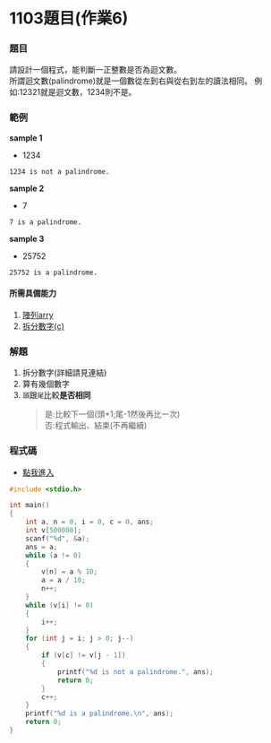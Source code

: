 # 1103題目(作業6)

### 題目
請設計一個程式，能判斷一正整數是否為迴文數。  
所謂迴文數(palindrome)就是一個數從左到右與從右到左的讀法相同。 
例如:12321就是迴文數，1234則不是。

### 範例
**sample 1**  
* 1234  
```
1234 is not a palindrome.
```
**sample 2**  
* 7  
```
7 is a palindrome.
```
**sample 3**  
* 25752  
```
25752 is a palindrome.
```
#### 所需具備能力
1. [陣列arry]()
2. [拆分數字(c)]()
### 解題
1. 拆分數字(詳細請見連結)
2. 算有幾個數字
3. `頭`跟`尾`比較**是否相同**
   >是:比較下一個(頭+1;尾-1然後再比一次)  
   >否:程式輸出、結束(不再繼續)

### 程式碼
* [點我進入](https://github.com/archie0732/pu-computer-programming-G1-hw/edit/main/1103/1103.c)
```c
#include <stdio.h>

int main()
{
    int a, n = 0, i = 0, c = 0, ans;
    int v[500000];
    scanf("%d", &a);
    ans = a;
    while (a != 0)
    {
        v[n] = a % 10;
        a = a / 10;
        n++;
    }
    while (v[i] != 0)
    {
        i++;
    }
    for (int j = i; j > 0; j--)
    {
        if (v[c] != v[j - 1])
        {
            printf("%d is not a palindrome.", ans);
            return 0;
        }
        c++;
    }
    printf("%d is a palindrome.\n", ans);
    return 0;
}
```
